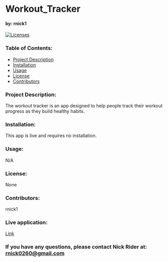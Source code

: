 # Workout_Tracker

#### by: rnick1

[![Licenses](https://img.shields.io/badge/License-None-blue.svg)](https://opensource.org/licenses/None)

### **Table of Contents:**

- [Project Description](#project-description)
- [Installation](#installation)
- [Usage](#usage)
- [License](#license)
- [Contributors](#contributors)

### **Project Description:**

The workout tracker is an app designed to help people track their workout progress as they build healthy habits.

### **Installation:**

This app is live and requires no installation.

### **Usage:**

N/A

### **License:**

None

### **Contributors:**

rnick1

### **Live application:**

[Link](https://powerful-shelf-71931.herokuapp.com)

### If you have any questions, please contact Nick Rider at: rnick0260@gmail.com
